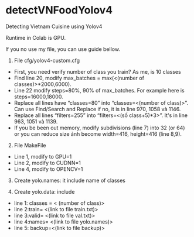 # detectVNFoodYolov4
Detecting Vietnam Cuisine using Yolov4

Runtime in Colab is GPU.

If you no use my file, you can use guide bellow.

1. File cfg/yolov4-custom.cfg
- First, you need verify number of class you train? As me, is 10 classes
- Find line 20, modify max_batches = max(<(number of classes)>*2000,6000).
- Line 22 modify steps=80%, 90% of max_batches. For example here is steps=16000,18000.
- Replace all lines have “classes=80” into “classes=<(number of class)>”. Can use Find/Search and Replace if no, it is in line 970, 1058 và 1146.
- Replace all lines “filters=255” into “filters=<(số class+5)*3>”. It's in line 963, 1051 và 1139.
- If you be been out memory, modify subdivisions (line 7) into 32 (or 64) or you can reduce size ảnh become width=416, height=416 (line 8,9).
  
2. File MakeFile
- Line 1, modify to GPU=1
- Line 2, modify to CUDNN=1
- Line 4, modify to OPENCV=1

3. Create yolo.names: it include name of classes

4. Create yolo.data: include 
- line 1: classes = < (number of class)>
- line 2:train= <(link to file train.txt)>
- line 3:valid= <(link to file val.txt)>
- line 4:names= <(link to file yolo.names)>
- line 5: backup=<(link to file backup)>

